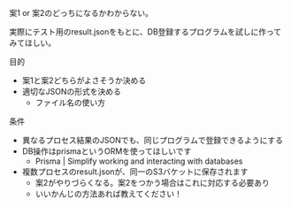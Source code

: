 案1 or 案2のどっちになるかわからない。
 
実際にテスト用のresult.jsonをもとに、DB登録するプログラムを試しに作ってみてほしい。
 
目的
 
- 案1と案2どちらがよさそうか決める
- 適切なJSONの形式を決める
    - ファイル名の使い方

条件
- 異なるプロセス結果のJSONでも、同じプログラムで登録できるようにする
- DB操作はprismaというORMを使ってほしいです
    - Prisma | Simplify working and interacting with databases
- 複数プロセスのresult.jsonが、同一のS3バケットに保存されます
    - 案2がやりづらくなる。案2をつかう場合はこれに対応する必要あり
    - いいかんじの方法あれば教えてください！
